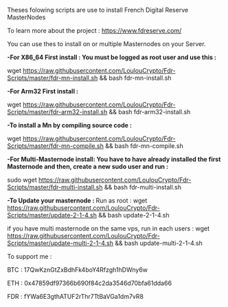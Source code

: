 Theses folowing scripts are use to install French Digital Reserve MasterNodes

To learn more about the project : 
https://www.fdreserve.com/

You can use thes to install on or multiple Masternodes on your Server.

<b>-For X86_64 First install : 
You must be logged as root user and use this : </b>

wget https://raw.githubusercontent.com/LoulouCrypto/Fdr-Scripts/master/fdr-mn-install.sh && bash fdr-mn-install.sh

<b>-For Arm32 First install :</b>

wget https://raw.githubusercontent.com/LoulouCrypto/Fdr-Scripts/master/fdr-arm32-install.sh && bash fdr-arm32-install.sh

<b>-To install a Mn by compiling source code : </b>

wget https://raw.githubusercontent.com/LoulouCrypto/Fdr-Scripts/master/fdr-mn-compile.sh && bash fdr-mn-compile.sh

<b>-For Multi-Masternode install: 
You have to have already installed the first Masternode and then, create a new sudo user and run : </b>

sudo wget https://raw.githubusercontent.com/LoulouCrypto/Fdr-Scripts/master/fdr-multi-install.sh && bash fdr-multi-install.sh


<b>-To Update your masternode : </b>
Run as root :
wget https://raw.githubusercontent.com/LoulouCrypto/Fdr-Scripts/master/update-2-1-4.sh && bash update-2-1-4.sh

if you have multi masternode on the same vps, run in each users : 
wget https://raw.githubusercontent.com/LoulouCrypto/Fdr-Scripts/master/update-multi-2-1-4.sh && bash update-multi-2-1-4.sh


To support me : 

BTC : 17QwKznGtZxBdhFk4boY4Rfzgh1hDWny6w

ETH : 0x47859df97366b690f84c2da3546d70bfa61dda66

FDR : fYWa6E3gthATUF2rThr7TtBaVGa1dm7vR8

